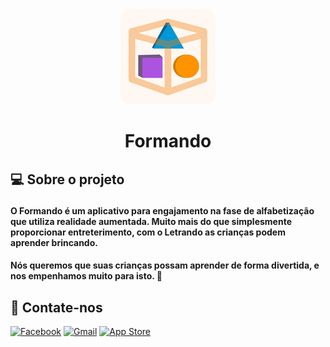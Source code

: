 <div align="center">
    <img src="https://github.com/TeamLetrando/Formando/blob/develop/Formando/Assets.xcassets/AppIcon.appiconset/152.png?raw=true" </img> 
</div>

<h1 align="center"> Formando </h1>

<p> 

## :computer: Sobre o projeto </p>

#### O Formando é um aplicativo para engajamento na fase de alfabetização que utiliza **realidade aumentada**. Muito mais do que simplesmente proporcionar entreterimento, com o Letrando as crianças podem aprender brincando.

#### Nós queremos que suas crianças possam aprender de forma divertida, e nos empenhamos muito para isto. :dog:

## :rocket: Contate-nos

[![Facebook](https://img.shields.io/badge/Facebook-%231877F2.svg?style=for-the-badge&logo=Facebook&logoColor=white)](https://www.facebook.com/LetrandoABC/?ref=pages_you_manage) [![Gmail](https://img.shields.io/badge/Gmail-D14836?style=for-the-badge&logo=gmail&logoColor=white)](letrandoabc@gmail.com) [![App Store](https://img.shields.io/badge/App_Store-0D96F6?style=for-the-badge&logo=app-store&logoColor=white)](https://apps.apple.com/co/app/letrando-abc/id1542220302)
